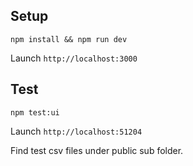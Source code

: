 ## Setup

`npm install && npm run dev`

Launch `http://localhost:3000`

## Test

`npm test:ui`

Launch `http://localhost:51204`

Find test csv files under public sub folder.